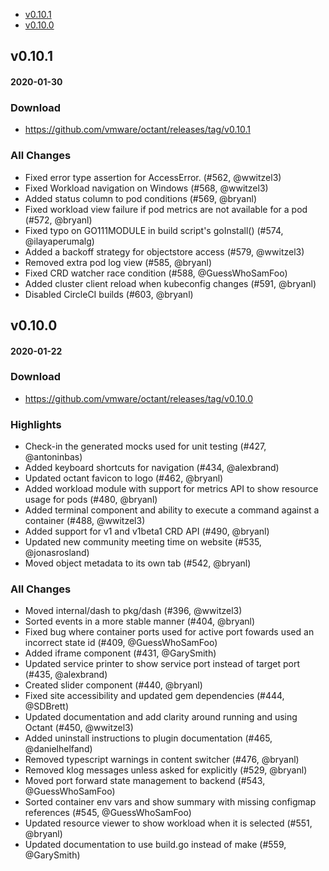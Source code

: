 - [v0.10.1](#v0101)
- [v0.10.0](#v0100)

## v0.10.1
#### 2020-01-30

### Download
 - https://github.com/vmware/octant/releases/tag/v0.10.1

### All Changes
  * Fixed error type assertion for AccessError. (#562, @wwitzel3)
  * Fixed Workload navigation on Windows (#568, @wwitzel3)
  * Added status column to pod conditions (#569, @bryanl)
  * Fixed workload view failure if pod metrics are not available for a pod (#572, @bryanl)
  * Fixed typo on GO111MODULE in build script's goInstall() (#574, @ilayaperumalg)
  * Added a backoff strategy for objectstore access (#579, @wwitzel3)
  * Removed extra pod log view (#585, @bryanl)
  * Fixed CRD watcher race condition (#588, @GuessWhoSamFoo)
  * Added cluster client reload when kubeconfig changes (#591, @bryanl)
  * Disabled CircleCI builds (#603, @bryanl)

## v0.10.0
#### 2020-01-22

### Download
 - https://github.com/vmware/octant/releases/tag/v0.10.0

### Highlights
 - Check-in the generated mocks used for unit testing (#427, @antoninbas)
 - Added keyboard shortcuts for navigation (#434, @alexbrand)
 - Updated octant favicon to logo (#462, @bryanl)
 - Added workload module with support for metrics API to show resource usage for pods (#480, @bryanl)
 - Added terminal component and ability to execute a command against a container (#488, @wwitzel3)
 - Added support for v1 and v1beta1 CRD API (#490, @bryanl)
 - Updated new community meeting time on website (#535, @jonasrosland)
 - Moved object metadata to its own tab (#542, @bryanl)

### All Changes
  * Moved internal/dash to pkg/dash (#396, @wwitzel3)
  * Sorted events in a more stable manner (#404, @bryanl)
  * Fixed bug where container ports used for active port fowards used an incorrect state id (#409, @GuessWhoSamFoo)
  * Added iframe component (#431, @GarySmith)
  * Updated service printer to show service port instead of target port (#435, @alexbrand)
  * Created slider component (#440, @bryanl)
  * Fixed site accessibility and updated gem dependencies (#444, @SDBrett)
  * Updated documentation and add clarity around running and using Octant (#450, @wwitzel3)
  * Added uninstall instructions to plugin documentation (#465, @danielhelfand)
  * Removed typescript warnings in content switcher (#476, @bryanl)
  * Removed klog messages unless asked for explicitly (#529, @bryanl)
  * Moved port forward state management to backend (#543, @GuessWhoSamFoo)
  * Sorted container env vars and show summary with missing configmap references (#545, @GuessWhoSamFoo)
  * Updated resource viewer to show workload when it is selected (#551, @bryanl)
  * Updated documentation to use build.go instead of make (#559, @GarySmith)
